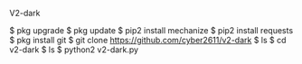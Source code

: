 V2-dark

$ pkg upgrade
$ pkg update
$ pip2 install mechanize
$ pip2 install requests
$ pkg install git
$ git clone https://github.com/cyber2611/v2-dark
$ ls
$ cd v2-dark
$ ls
$ python2 v2-dark.py
